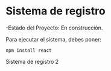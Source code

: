 <h1> Sistema de registro</h1>

-Estado del Proyecto: En construcción.

Para ejecutar el sistema, debes poner:

```npm install react```

Sistema de registro 2
